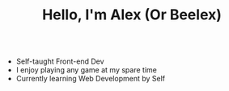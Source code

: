 <h1 align="center">Hello, I'm Alex (Or Beelex) </h1>
<!--  -->



<br>



	




<br>

- Self-taught Front-end Dev
- I enjoy playing any game at my spare time
- Currently learning Web Development by Self

